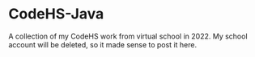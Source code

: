 # CodeHS-Java
A collection of my CodeHS work from virtual school in 2022. My school account will be deleted, so it made sense to post it here.
